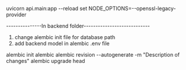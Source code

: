 uvicorn api.main:app --reload
set NODE_OPTIONS=--openssl-legacy-provider 


---------------In backend folder----------------------------

1. change alembic init file for database path
2. add backend model in alembic .env file

alembic init alembic
alembic revision --autogenerate -m "Description of changes"
alembic upgrade head
